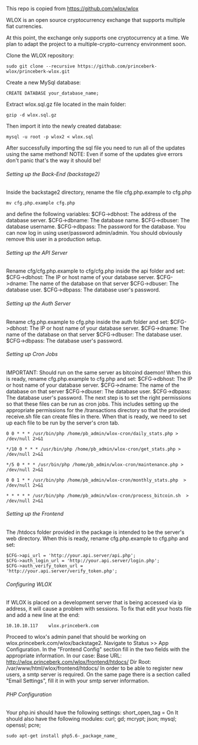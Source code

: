 This repo is copied from https://github.com/wlox/wlox

WLOX is an open source cryptocurrency exchange that supports multiple fiat currencies.

At this point, the exchange only supports one cryptocurrency at a time. We plan to adapt the project to a multiple-crypto-currency environment soon.

Clone the WLOX repository:
```
sudo git clone --recursive https://github.com/princeberk-wlox/princeberk-wlox.git
```

Create a new MySql database:

```
CREATE DATABASE your_database_name;
```

Extract wlox.sql.gz file located in the main folder:

```
gzip -d wlox.sql.gz
```

Then import it into the newly created database:

```
mysql -u root -p wlox2 < wlox.sql
```

After successfully importing the sql file you need to run all of the updates using the same methond! NOTE: Even if some of the updates give errors don't panic that's the way it should be!

###### Setting up the Back-End (backstage2)

Inside the backstage2 directory, rename the file cfg.php.example to cfg.php

```
mv cfg.php.example cfg.php
```

and define the following variables: $CFG->dbhost: The address of the database server. $CFG->dbname: The database name. $CFG->dbuser: The database username. $CFG->dbpass: The password for the database. You can now log in using user/password admin/admin. You should obviously remove this user in a production setup.

###### Setting up the API Server

Rename cfg/cfg.php.example to cfg/cfg.php inside the api folder and set: $CFG->dbhost: The IP or host name of your database server. $CFG->dname: The name of the database on that server $CFG->dbuser: The database user. $CFG->dbpass: The database user's password.

###### Setting up the Auth Server

Rename cfg.php.example to cfg.php inside the auth folder and set: $CFG->dbhost: The IP or host name of your database server. $CFG->dname: The name of the database on that server $CFG->dbuser: The database user. $CFG->dbpass: The database user's password.

###### Setting up Cron Jobs

IMPORTANT: Should run on the same server as bitcoind daemon! When this is ready, rename cfg.php.example to cfg.php and set: $CFG->dbhost: The IP or host name of your database server. $CFG->dname: The name of the database on that server $CFG->dbuser: The database user. $CFG->dbpass: The database user's password. The next step is to set the right permissions so that these files can be run as cron jobs. This includes setting up the appropriate permissions for the /transactions directory so that the provided receive.sh file can create files in there. When that is ready, we need to set up each file to be run by the server's cron tab.

```
0 0 * * * /usr/bin/php /home/pb_admin/wlox-cron/daily_stats.php > /dev/null 2>&1

*/10 0 * * * /usr/bin/php /home/pb_admin/wlox-cron/get_stats.php > /dev/null 2>&1

*/5 0 * * * /usr/bin/php /home/pb_admin/wlox-cron/maintenance.php > /dev/null 2>&1

0 0 1 * * /usr/bin/php /home/pb_admin/wlox-cron/monthly_stats.php  > /dev/null 2>&1

* * * * * /usr/bin/php /home/pb_admin/wlox-cron/process_bitcoin.sh  > /dev/null 2>&1
```

###### Setting up the Frontend

The /htdocs folder provided in the package is intended to be the server's web directory. When this is ready, rename cfg.php.example to cfg.php and set: 
```
$CFG->api_url = 'http://your.api.server/api.php';
$CFG->auth_login_url = 'http://your.api.server/login.php';
$CFG->auth_verify_token_url = 'http://your.api.server/verify_token.php';
```

###### Configuring WLOX

If WLOX is placed on a development server that is being accessed via ip address, it will cause a problem with sessions. To fix that edit your hosts file and add a new line at the end:

```
10.10.10.117    wlox.princeberk.com
```

Proceed to wlox's admin panel that should be working on wlox.princeberk.com/wlox/backstage2\. Navigate to Status >> App Configuration. In the "Frontend Config" section fill in the two fields with the appropriate information. In our case: Base URL: http://wlox.princeberk.com/wlox/frontend/htdocs/ Dir Root: /var/www/html/wlox/frontend/htdocs/ In order to be able to register new users, a smtp server is required. On the same page there is a section called "Email Settings", fill it in with your smtp server information.

###### PHP Configuration

Your php.ini should have the following settings: short_open_tag = On It should also have the following modules: 
curl;
gd;
mcrypt;
json;
mysql;
openssl;
pcre;

```
sudo apt-get install php5.6-_package_name_
```
